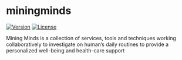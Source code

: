 # miningminds
[![Version](https://img.shields.io/badge/mining%20minds-version%202.5-green.svg)](http://www.miningminds.re.kr/english/)
[![License](https://img.shields.io/badge/Apache%20License%20-Version%202.0-yellowgreen.svg)](https://www.apache.org/licenses/LICENSE-2.0)

Mining Minds is a collection of services, tools and techniques working collaboratively to investigate on human’s daily routines to provide a personalized well-being and health-care support
